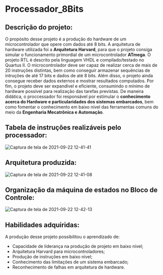 # Processador_8Bits

## Descrição do projeto:

O propósito desse projeto é a produção do hardware de um microcontrolador que opere com dados até 8 bits. A arquitetura de hardware utilizada foi a **Arquitetura Harvard**, para que o projeto consiga simular o funcionamento primordial de um microcontrolador **ATmega**. O projeto RTL é descrito pela linguagem VHDL e compilado/testado no Quartus II. O microcontrolador deve ser capaz de realizar cerca de mais de 20 instruções distintas, bem como conseguir armazenar sequências de intruções de até 17 bits e dados de até 8 bits. Além disso, o projeto ainda consegue receber dados externos e mostrar resultados computados. Por fim, o projeto deve ser expandível e eficiente, consumindo o mínimo de hardware possível para realização das tarefas previstas. De maneira didática, o proccessador foi responsável por estimular o **conhecimento acerca do Hardware e particularidades dos sistemas embarcados**, bem como fomentar o conhecimento em baixo nível das ferramentas comuns do meio da **Engenharia Mecatrônica e Automação**.

## Tabela de instruções realizáveis pelo processador:

![Captura de tela de 2021-09-22 12-41-41](https://user-images.githubusercontent.com/48588172/134376829-33a385d8-141c-4974-b772-cc376bab4ff3.png)

## Arquitetura produzida:

![Captura de tela de 2021-09-22 12-41-08](https://user-images.githubusercontent.com/48588172/134376947-4600fd6c-4b0e-4422-88ad-8e7f74c1b5f1.png)


## Organização da máquina de estados no Bloco de Controle:

![Captura de tela de 2021-09-22 12-42-13](https://user-images.githubusercontent.com/48588172/134377026-d4b8ad50-27a0-49ef-b6c0-38ab99ff496b.png)


## Habilidades adquiridas:

A produção desse projeto possibilitou o aprendizado de:
* Capacidade de liderança na produção de projeto em baixo nível;
* Arquitetura Harvard para microcontroladores; 
* Produção de instruções em baixo nível;
* Conhecimento das limitações de um sistema embarcado;
* Reconhecimento de falhas em arquitetura de hardware.
